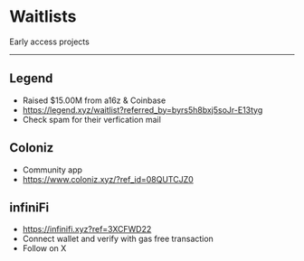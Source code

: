 # Waitlists

Early access projects

-----------------------------------------------

## Legend
- Raised $15.00M from a16z & Coinbase
- https://legend.xyz/waitlist?referred_by=byrs5h8bxj5soJr-E13tyg
- Check spam for their verfication mail

## Coloniz
- Community app
- https://www.coloniz.xyz/?ref_id=08QUTCJZ0

## infiniFi
- https://infinifi.xyz?ref=3XCFWD22
- Connect wallet and verify with gas free transaction
- Follow on X
